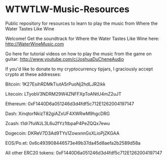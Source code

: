 # WTWTLW-Music-Resources
Public repository for resources to learn to play the music from Where the Water Tastes Like Wine

Welcome! Get the soundtrack for Where the Water Tastes Like Wine here: http://WaterWineMusic.com 

Go here for tutorial videos on how to play the music from the game on guitar: http://www.youtube.com/c/JoshuaDuCheneAudio 

If you'd like to donate to my cryptocurrency tipjars, I graciously accept crypto at these addresses: 

Bitcoin: 1K27EsihRDMkTiutA5rPuoNj2hdLJR2ikk

Litecoin: LTyobV3NDRM29W4ZNFFXpToANtU4mZ2uJT

Ethereum: 0xF1440D6a051246d3d4fdf5c712E1262004197147 

Dash: XinqtorNkizT82giAZxUF4XWRwM9hgcDRG

Zcash: t1dr7fuWJL3L6u2fYz1tbpaP4PeZQQx7ewu

Dogecoin: DKReV7D3Ad9TYs1ZowxnnGsXLioPjZKGAA

EOS/Po.et: 0x6c493908446573e49b37da45d8aefa2b2589d58a

All other ERC20 tokens: 0xF1440D6a051246d3d4fdf5c712E1262004197147
